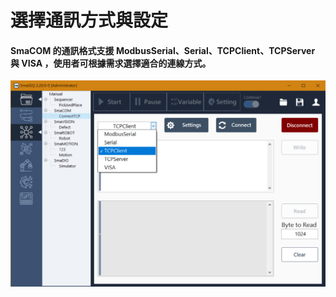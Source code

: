 # 選擇通訊方式與設定

#### SmaCOM 的通訊格式支援 ModbusSerial、Serial、TCPClient、TCPServer 與 VISA ，使用者可根據需求選擇適合的連線方式。 

![](../../../.gitbook/assets/commodule_connection-option.PNG)

